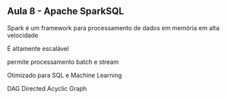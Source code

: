 ## Aula 8 - Apache SparkSQL

Spark é um framework para processamento de dados em memória em alta velocidade

É altamente escalável

permite processamento batch e stream

Otimizado para SQL e Machine Learning

DAG
  Directed Acyclic Graph



